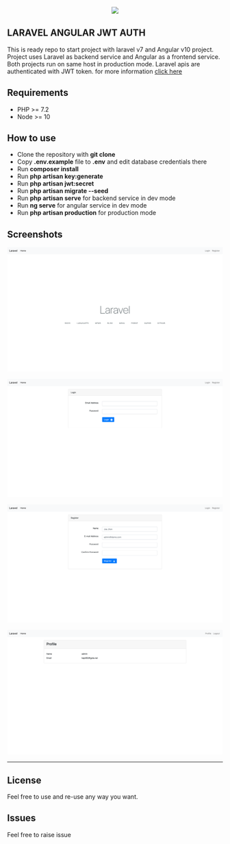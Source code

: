 <p align="center"><a href="https://laravel.com" target="_blank"><img src="https://raw.githubusercontent.com/laravel/art/master/logo-lockup/5%20SVG/2%20CMYK/1%20Full%20Color/laravel-logolockup-cmyk-red.svg" width="400"></a></p>

## LARAVEL ANGULAR JWT AUTH

This is ready repo to start project with laravel v7 and Angular v10 project. Project uses Laravel as backend service and Angular as a frontend service.
Both projects run on same host in production mode. Laravel apis are authenticated with JWT token. for more information [click here](https://jwt-auth.readthedocs.io/)

## Requirements

- PHP >= 7.2
- Node >= 10

## How to use

- Clone the repository with __git clone__
- Copy __.env.example__ file to __.env__ and edit database credentials there
- Run __composer install__
- Run __php artisan key:generate__
- Run __php artisan jwt:secret__
- Run __php artisan migrate --seed__
- Run __php artisan serve__ for backend service in dev mode
- Run __ng serve__ for angular service in dev mode
- Run __php artisan production__ for production mode

## Screenshots

![Home Page](/screenshots/screencapture-1.png?raw=true "Screenshot One")

![Login Page](/screenshots/screencapture-2.png?raw=true "Screenshot Two")

![Register Page](/screenshots/screencapture-3.png?raw=true "Screenshot Three")

![Profile Page](/screenshots/screencapture-4.png?raw=true "Screenshot Four")


- - - - -

## License

Feel free to use and re-use any way you want.

## Issues

Feel free to raise issue 
